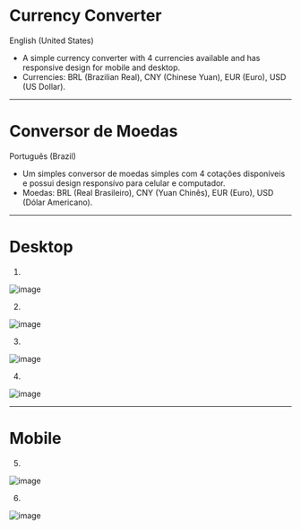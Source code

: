 # Currency Converter

English (United States)

* A simple currency converter with 4 currencies available and has responsive design for mobile and desktop.
* Currencies: BRL (Brazilian Real), CNY (Chinese Yuan), EUR (Euro), USD (US Dollar).

-----------------------------------------------


# Conversor de Moedas

Português (Brazil)

* Um simples conversor de moedas simples com 4 cotações disponíveis e possui design responsívo para celular e computador.
* Moedas: BRL (Real Brasileiro), CNY (Yuan Chinês), EUR (Euro), USD (Dólar Americano).


-----------------------------------------------

# Desktop

1.
![image](https://github.com/user-attachments/assets/04bbab0c-1419-460e-adda-1ad959ad0743)

2.
![image](https://github.com/user-attachments/assets/d812e4bb-05a4-40cb-8b76-30359130ec75)

3.
![image](https://github.com/user-attachments/assets/5143f607-7b02-4ebf-a784-86e02ae95a2f)

4.
![image](https://github.com/user-attachments/assets/6f68ebe0-01c6-44e0-a0ef-19fbbc6b83b8)

-----------------------------------------------

# Mobile

5.
![image](https://github.com/user-attachments/assets/9616da60-ccff-48b7-9b11-802e21453a51)

6.
![image](https://github.com/user-attachments/assets/088c549e-73c2-4f3b-a860-08dd98411d96)

